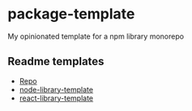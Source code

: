 # package-template

My opinionated template for a npm library monorepo

## Readme templates

- [Repo](./README.template.md)
- [node-library-template](./packages/node-library-template/README.template.md)
- [react-library-template](./packages/react-library-template/README.template.md)
